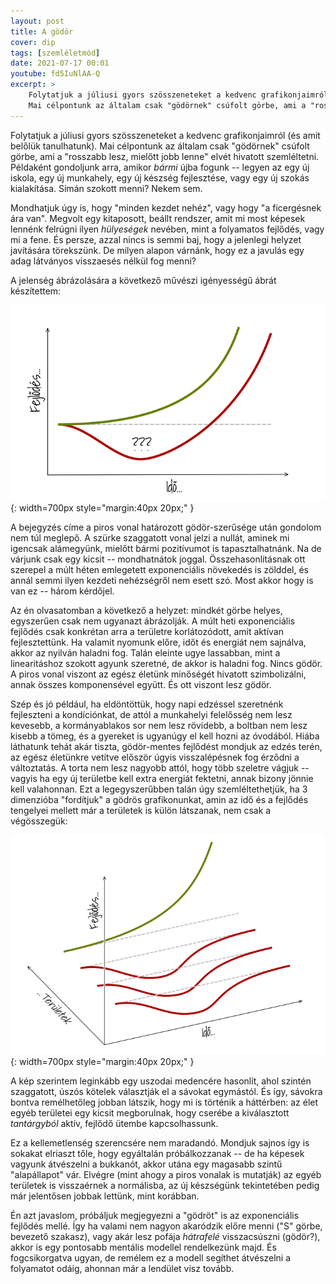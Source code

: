 ```yaml
---
layout: post
title: A gödör
cover: dip
tags: [szemléletmód]
date: 2021-07-17 00:01
youtube: fd5IuNlAA-Q
excerpt: >
    Folytatjuk a júliusi gyors szösszeneteket a kedvenc grafikonjaimról (és amit belőlük tanulhatunk).
    Mai célpontunk az általam csak "gödörnek" csúfolt görbe, ami a "rosszabb lesz, mielőtt jobb lenne" elvét hivatott szemléltetni.
---
```


Folytatjuk a júliusi gyors szösszeneteket a kedvenc grafikonjaimról (és amit belőlük tanulhatunk).
Mai célpontunk az általam csak "gödörnek" csúfolt görbe, ami a "rosszabb lesz, mielőtt jobb lenne" elvét hivatott szemléltetni.
Példaként gondoljunk arra, amikor *bármi* újba fogunk -- legyen az egy új iskola, egy új munkahely, egy új készség fejlesztése, vagy egy új szokás kialakítása.
Simán szokott menni?
Nekem sem.

Mondhatjuk úgy is, hogy "minden kezdet nehéz", vagy hogy "a ficergésnek ára van".
Megvolt egy kitaposott, beállt rendszer, amit mi most képesek lennénk felrúgni ilyen *hülyeségek* nevében, mint a folyamatos fejlődés, vagy mi a fene.
És persze, azzal nincs is semmi baj, hogy a jelenlegi helyzet javítására törekszünk.
De milyen alapon várnánk, hogy ez a javulás egy adag látványos visszaesés nélkül fog menni?

A jelenség ábrázolására a következő művészi igényességű ábrát készítettem:

![A gödör](/images/original/dip_comparison.png){: width=700px style="margin:40px 20px;" }

A bejegyzés címe a piros vonal határozott gödör-szerűsége után gondolom nem túl meglepő.
A szürke szaggatott vonal jelzi a nullát, aminek mi igencsak alámegyünk, mielőtt bármi pozitívumot is tapasztalhatnánk.
Na de várjunk csak egy kicsit -- mondhatnátok joggal.
Összehasonlításnak ott szerepel a múlt héten emlegetett exponenciális növekedés is zölddel, és annál semmi ilyen kezdeti nehézségről nem esett szó.
Most akkor hogy is van ez -- három kérdőjel.

Az én olvasatomban a következő a helyzet: mindkét görbe helyes, egyszerűen csak nem ugyanazt ábrázolják.
A múlt heti exponenciális fejlődés csak konkrétan arra a területre korlátozódott, amit aktívan fejlesztettünk.
Ha valamit nyomunk előre, időt és energiát nem sajnálva, akkor az nyilván haladni fog.
Talán eleinte ugye lassabban, mint a linearitáshoz szokott agyunk szeretné, de akkor is haladni fog.
Nincs gödör.
A piros vonal viszont az egész életünk minőségét hivatott szimbolizálni, annak összes komponensével együtt.
És ott viszont lesz gödör.

Szép és jó például, ha eldöntöttük, hogy napi edzéssel szeretnénk fejleszteni a kondíciónkat, de attól a munkahelyi felelősség nem lesz kevesebb, a kormányablakos sor nem lesz rövidebb, a boltban nem lesz kisebb a tömeg, és a gyereket is ugyanúgy el kell hozni az óvodából.
Hiába láthatunk tehát akár tiszta, gödör-mentes fejlődést mondjuk az edzés terén, az egész életünkre vetítve először úgyis visszalépésnek fog érződni a változtatás.
A torta nem lesz nagyobb attól, hogy több szeletre vágjuk -- vagyis ha egy új területbe kell extra energiát fektetni, annak bizony jönnie kell valahonnan.
Ezt a legegyszerűbben talán úgy szemléltethetjük, ha 3 dimenzióba "fordítjuk" a gödrös grafikonunkat, amin az idő és a fejlődés tengelyei mellett már a területek is külön látszanak, nem csak a végösszegük:

![A gödör, 3 dimenzióban](/images/original/dip_3d.png){: width=700px style="margin:40px 20px;" }

A kép szerintem leginkább egy uszodai medencére hasonlít, ahol szintén szaggatott, úszós kötelek választják el a sávokat egymástól.
És így, sávokra bontva remélhetőleg jobban látszik, hogy mi is történik a háttérben: az élet egyéb területei egy kicsit megborulnak, hogy cserébe a kiválasztott *tantárgyból* aktív, fejlődő ütembe kapcsolhassunk.

Ez a kellemetlenség szerencsére nem maradandó.
Mondjuk sajnos így is sokakat elriaszt tőle, hogy egyáltalán próbálkozzanak -- de ha képesek vagyunk átvészelni a bukkanót, akkor utána egy magasabb szintű "alapállapot" vár.
Elvégre (mint ahogy a piros vonalak is mutatják) az egyéb területek is visszaérnek a normálisba, az új készségünk tekintetében pedig már jelentősen jobbak lettünk, mint korábban.

Én azt javaslom, próbáljuk megjegyezni a "gödröt" is az exponenciális fejlődés mellé.
Így ha valami nem nagyon akaródzik előre menni ("S" görbe, bevezető szakasz), vagy akár lesz pofája *hátrafelé* visszacsúszni (gödör?), akkor is egy pontosabb mentális modellel rendelkezünk majd.
És fogcsikorgatva ugyan, de remélem ez a modell segíthet átvészelni a folyamatot odáig, ahonnan már a lendület visz tovább.
